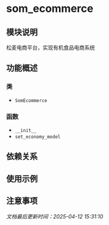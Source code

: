 # som_ecommerce

## 模块说明
松麦电商平台，实现有机食品电商系统

## 功能概述

### 类

- `SomEcommerce`

### 函数

- `__init__`
- `set_economy_model`

## 依赖关系

## 使用示例

## 注意事项

*文档最后更新时间：2025-04-12 15:31:10*